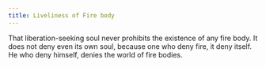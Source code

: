 ```yaml
---
title: Liveliness of Fire body
---
```


<sutra-meaning>

That liberation-seeking soul never prohibits the existence of any fire body. It does not deny even its own soul, because one who deny fire, it deny itself. He who deny himself, denies the world of fire bodies.

</sutra-meaning>